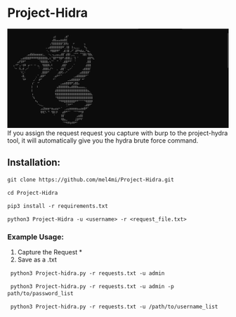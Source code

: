 # Project-Hidra
![Foto](/media/Screenshot_1.png)
If you assign the request request you capture with burp to the project-hydra tool, it will automatically give you the hydra brute force command.




## Installation:

```
git clone https://github.com/mel4mi/Project-Hidra.git
```

```
cd Project-Hidra
```

```
pip3 install -r requirements.txt
```

```
python3 Project-Hidra -u <username> -r <request_file.txt>
```



### Example Usage:
1. Capture the Request *
2. Save as a .txt
 ```
  python3 Project-hidra.py -r requests.txt -u admin 
 ```

 ```
  python3 Project-hidra.py -r requests.txt -u admin -p path/to/password_list
 ```
 ```
  python3 Project-hidra.py -r requests.txt -u /path/to/username_list 
 ```

